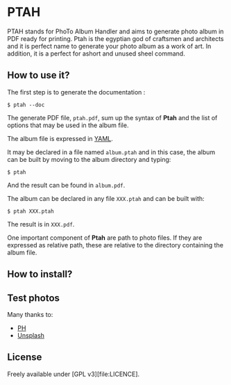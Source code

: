 #  PTAH

PTAH stands for PhoTo Album Handler and aims to generate photo album in PDF ready for printing. Ptah is the egyptian god of craftsmen and architects and it is perfect name to generate your photo album as a work of art. In addition, it is a perfect for ashort and unused sheel command.


## How to use it?

The first step is to generate the documentation :

	$ ptah --doc

The generate PDF file, `ptah.pdf`, sum up the syntax of **Ptah** and
the list of options that may be used in the album file.

The album file is expressed in [YAML](https://yaml.org/spec/history/2001-12-10.html).

It may be declared in a file named  `album.ptah` and in this case, the
album can be built by moving to the album directory and typing:

	$ ptah

And the result can be found in `album.pdf`.

The album can be declared in any file `XXX.ptah` and can be built with:

	$ ptah XXX.ptah

The result is in `XXX.pdf`.

One important component of **Ptah** are path to photo files. If they
are expressed as relative path, these are relative to the directory
containing the album file.


## How to install?


## Test photos

Many thanks to:
* [PH](https://pxhere.com/)
* [Unsplash](https://unsplash.com)

## License

Freely available under [GPL v3][file:LICENCE].

